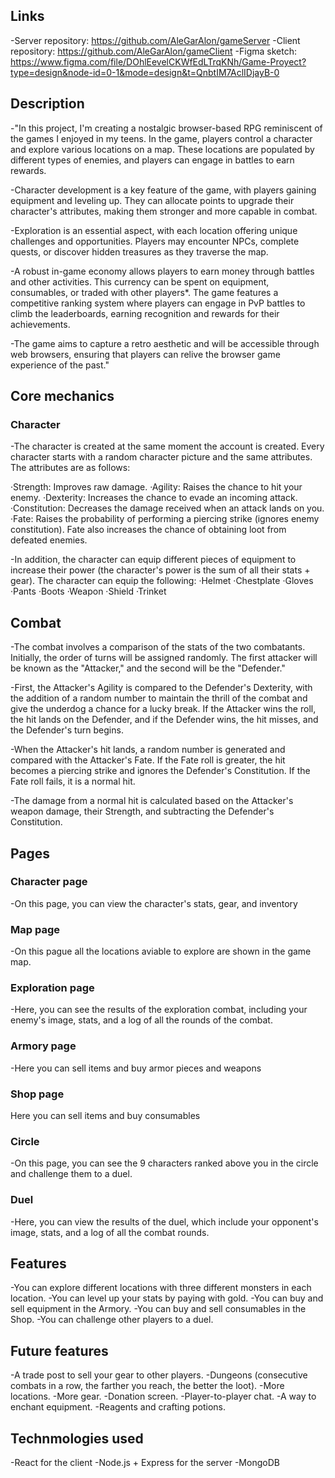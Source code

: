 ## Links
-Server repository: https://github.com/AleGarAlon/gameServer
-Client repository: https://github.com/AleGarAlon/gameClient
-Figma sketch: https://www.figma.com/file/DOhlEevelCKWfEdLTrqKNh/Game-Proyect?type=design&node-id=0-1&mode=design&t=QnbtIM7AclIDjayB-0

## Description
-"In this project, I'm creating a nostalgic browser-based RPG reminiscent of the games I enjoyed in my teens. In the game, players control a character and explore various locations on a map. These locations are populated by different types of enemies, and players can engage in battles to earn rewards.

-Character development is a key feature of the game, with players gaining equipment and leveling up. They can allocate points to upgrade their character's attributes, making them stronger and more capable in combat.

-Exploration is an essential aspect, with each location offering unique challenges and opportunities. Players may encounter NPCs, complete quests, or discover hidden treasures as they traverse the map.

-A robust in-game economy allows players to earn money through battles and other activities. This currency can be spent on equipment, consumables, or traded with other players*. The game features a competitive ranking system where players can engage in PvP battles to climb the leaderboards, earning recognition and rewards for their achievements.

-The game aims to capture a retro aesthetic and will be accessible through web browsers, ensuring that players can relive the browser game experience of the past."

## Core mechanics

### Character
-The character is created at the same moment the account is created. Every character starts with a random character picture and the same attributes. The attributes are as follows:

·Strength: Improves raw damage.
·Agility: Raises the chance to hit your enemy.
·Dexterity: Increases the chance to evade an incoming attack.
·Constitution: Decreases the damage received when an attack lands on you.
·Fate: Raises the probability of performing a piercing strike (ignores enemy constitution). Fate also increases the chance of obtaining loot from defeated enemies.

-In addition, the character can equip different pieces of equipment to increase their power (the character's power is the sum of all their stats + gear). The character can equip the following:
·Helmet
·Chestplate
·Gloves
·Pants
·Boots
·Weapon
·Shield
·Trinket

## Combat
-The combat involves a comparison of the stats of the two combatants. Initially, the order of turns will be assigned randomly. The first attacker will be known as the "Attacker," and the second will be the "Defender."

-First, the Attacker's Agility is compared to the Defender's Dexterity, with the addition of a random number to maintain the thrill of the combat and give the underdog a chance for a lucky break. If the Attacker wins the roll, the hit lands on the Defender, and if the Defender wins, the hit misses, and the Defender's turn begins.

-When the Attacker's hit lands, a random number is generated and compared with the Attacker's Fate. If the Fate roll is greater, the hit becomes a piercing strike and ignores the Defender's Constitution. If the Fate roll fails, it is a normal hit.

-The damage from a normal hit is calculated based on the Attacker's weapon damage, their Strength, and subtracting the Defender's Constitution.

## Pages

### Character page
-On this page, you can view the character's stats, gear, and inventory

### Map page
-On  this pague all the locations aviable to explore are shown in the game map.

### Exploration page
-Here, you can see the results of the exploration combat, including your enemy's image, stats, and a log of all the rounds of the combat.

### Armory page
-Here you can sell items and buy armor pieces and weapons

### Shop page
Here you can sell items and buy consumables

### Circle
-On this page, you can see the 9 characters ranked above you in the circle and challenge them to a duel. 

### Duel
-Here, you can view the results of the duel, which include your opponent's image, stats, and a log of all the combat rounds.


## Features
-You can explore different locations with three different monsters in each location.
-You can level up your stats by paying with gold.
-You can buy and sell equipment in the Armory.
-You can buy and sell consumables in the Shop.
-You can challenge other players to a duel.

## Future features
-A trade post to sell your gear to other players.
-Dungeons (consecutive combats in a row, the farther you reach, the better the loot).
-More locations.
-More gear.
-Donation screen.
-Player-to-player chat.
-A way to enchant equipment.
-Reagents and crafting potions.

## Technmologies used
-React for the client
-Node.js + Express for the server
-MongoDB